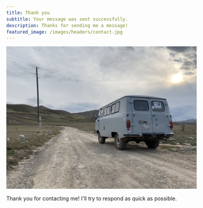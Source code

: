 ```yaml
---
title: Thank you
subtitle: Your message was sent successfully.
description: Thanks for sending me a message!
featured_image: /images/headers/contact.jpg
---
```


![](/images/headers/contact_thanks.jpg)

Thank you for contacting me! I'll try to respond as quick as possible.